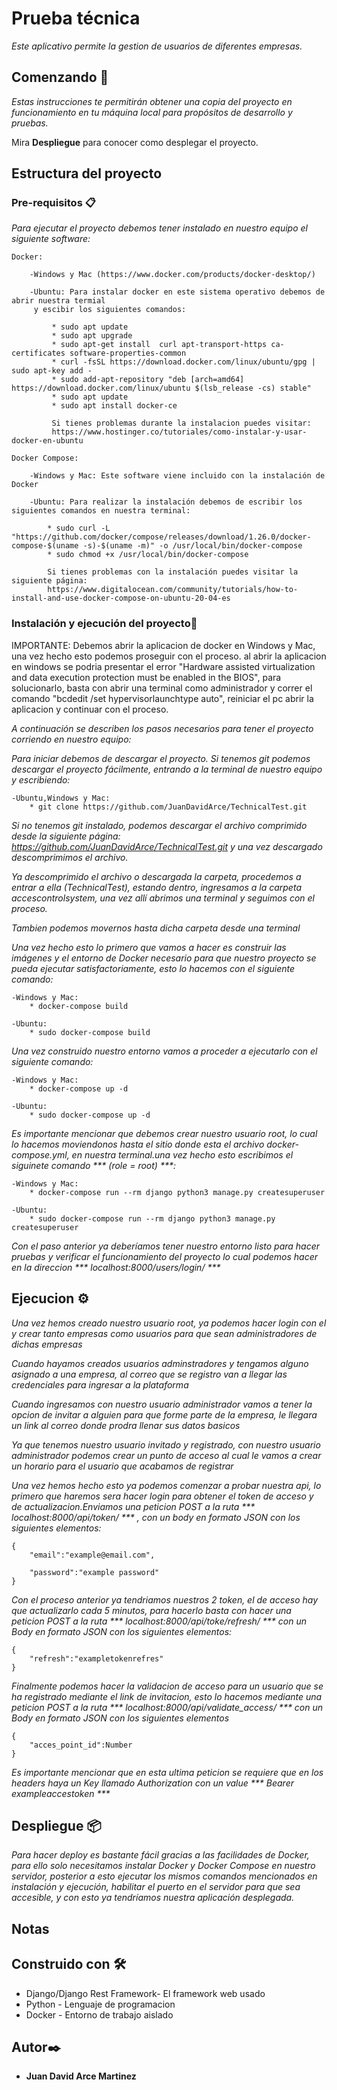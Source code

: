 
# Prueba técnica

_Este aplicativo permite la gestion de usuarios de diferentes empresas._

## Comenzando 🚀

_Estas instrucciones te permitirán obtener una copia del proyecto en funcionamiento en tu máquina local para propósitos de desarrollo y pruebas._

Mira **Despliegue** para conocer como desplegar el proyecto.

## Estructura del proyecto

### Pre-requisitos 📋


_Para ejecutar el proyecto debemos tener instalado en nuestro equipo el siguiente software:_

```
Docker:

	-Windows y Mac (https://www.docker.com/products/docker-desktop/)
	
	-Ubuntu: Para instalar docker en este sistema operativo debemos de abrir nuestra termial
	 y escibir los siguientes comandos:
	 
		 * sudo apt update
		 * sudo apt upgrade
		 * sudo apt-get install  curl apt-transport-https ca-certificates software-properties-common
		 * curl -fsSL https://download.docker.com/linux/ubuntu/gpg | sudo apt-key add -
		 * sudo add-apt-repository "deb [arch=amd64] https://download.docker.com/linux/ubuntu $(lsb_release -cs) stable"
		 * sudo apt update
		 * sudo apt install docker-ce
	
		 Si tienes problemas durante la instalacion puedes visitar:
		 https://www.hostinger.co/tutoriales/como-instalar-y-usar-docker-en-ubuntu 
		 
Docker Compose:

	-Windows y Mac: Este software viene incluido con la instalación de Docker
	
	-Ubuntu: Para realizar la instalación debemos de escribir los siguientes comandos en nuestra terminal:
	
		* sudo curl -L "https://github.com/docker/compose/releases/download/1.26.0/docker-compose-$(uname -s)-$(uname -m)" -o /usr/local/bin/docker-compose
		* sudo chmod +x /usr/local/bin/docker-compose
		
		Si tienes problemas con la instalación puedes visitar la siguiente página:
		https://www.digitalocean.com/community/tutorials/how-to-install-and-use-docker-compose-on-ubuntu-20-04-es 
```

### Instalación y ejecución del proyecto🔧
IMPORTANTE: Debemos abrir la aplicacion de docker en Windows y Mac, una vez hecho esto podemos proseguir con el proceso.
al abrir la aplicacion en windows se podria presentar el error "Hardware assisted virtualization and data execution protection must be enabled in the BIOS", para solucionarlo, basta con abrir una terminal como administrador y correr el comando "bcdedit /set hypervisorlaunchtype auto", reiniciar el pc abrir la aplicacion y continuar con el proceso.

_A continuación se describen los pasos necesarios para tener el proyecto corriendo en nuestro equipo:_

_Para iniciar debemos de descargar el proyecto. Si tenemos git podemos descargar el proyecto fácilmente, entrando a la terminal de nuestro equipo y escribiendo:_

```
-Ubuntu,Windows y Mac:
	* git clone https://github.com/JuanDavidArce/TechnicalTest.git
```

_Si no tenemos git instalado, podemos descargar el archivo comprimido desde la siguiente página:
https://github.com/JuanDavidArce/TechnicalTest.git y una vez descargado descomprimimos el archivo._

_Ya descomprimido el archivo o descargada la carpeta, procedemos a entrar a ella (TechnicalTest), estando dentro, ingresamos a la carpeta accescontrolsystem, una vez allí abrimos una terminal y seguimos con el proceso._

_Tambien podemos movernos hasta dicha carpeta desde una terminal_

_Una vez hecho esto lo primero que vamos a hacer es construir las imágenes y el entorno de Docker necesario para que nuestro proyecto se pueda ejecutar satisfactoriamente, esto lo hacemos con el siguiente comando:_

```
-Windows y Mac:
	* docker-compose build

-Ubuntu:
	* sudo docker-compose build
```

_Una vez construido nuestro entorno vamos a proceder a ejecutarlo con el siguiente comando:_

```
-Windows y Mac:
	* docker-compose up -d

-Ubuntu:
	* sudo docker-compose up -d
```

_Es importante mencionar que debemos crear nuestro usuario root, lo cual lo hacemos moviendonos hasta el sitio donde esta el archivo docker-compose.yml, en nuestra terminal.una vez hecho esto escribimos el siguinete comando *** (role = root) ***:_

```
-Windows y Mac:
	* docker-compose run --rm django python3 manage.py createsuperuser

-Ubuntu:
	* sudo docker-compose run --rm django python3 manage.py createsuperuser
```

_Con el paso anterior ya deberíamos tener nuestro entorno listo para hacer pruebas y verificar el funcionamiento del proyecto lo cual podemos hacer en la direccion *** localhost:8000/users/login/ ***_



## Ejecucion ⚙️

_Una vez hemos creado nuestro usuario root, ya podemos hacer login con el y crear tanto empresas como usuarios para que sean administradores de dichas empresas_

_Cuando hayamos creados usuarios adminstradores y tengamos alguno asignado a una empresa, al correo que se registro van a llegar las credenciales para ingresar a la plataforma_

_Cuando ingresamos con nuestro usuario administrador vamos a tener la opcion de invitar a alguien para que forme parte de la empresa, le llegara un link al correo donde prodra llenar sus datos basicos_

_Ya que tenemos nuestro usuario invitado y registrado, con nuestro usuario administrador podemos crear un punto de acceso al cual le vamos a crear un horario para el usuario que acabamos de registrar_

_Una vez hemos hecho esto ya podemos comenzar a probar nuestra api, lo primero que haremos sera hacer login para obtener el token de acceso y de actualizacion.Enviamos una peticion POST a la ruta *** localhost:8000/api/token/ *** , con un body en formato JSON con los siguientes elementos:_

```
{
	"email":"example@email.com",

	"password":"example password"
}
```

_Con el proceso anterior ya tendriamos nuestros 2 token, el de acceso hay que actualizarlo cada 5 minutos, para hacerlo basta con hacer una peticion POST a la ruta *** localhost:8000/api/toke/refresh/ *** con un Body en formato JSON con los siguientes elementos:_

```
{
	"refresh":"exampletokenrefres"
}
```

_Finalmente podemos hacer la validacion de acceso para un usuario que se ha registrado mediante el link de invitacion, esto lo hacemos mediante una peticion POST a la ruta *** localhost:8000/api/validate\_access/ *** con un Body en formato JSON con los siguientes elementos_

```
{
	"acces_point_id":Number
}
```

_Es importante mencionar que en esta ultima peticion se requiere que en los headers haya un Key llamado Authorization con un value *** Bearer exampleaccestoken ***_

## Despliegue 📦

_Para hacer deploy es bastante fácil gracias a las facilidades de Docker, para ello solo necesitamos instalar Docker y Docker Compose en nuestro servidor, posterior a esto ejecutar los mismos comandos mencionados en instalación y ejecución, habilitar el puerto en el servidor para que sea accesible, y con esto ya tendríamos nuestra aplicación desplegada._

## Notas



## Construido con 🛠️



* Django/Django Rest Framework- El framework web usado
* Python - Lenguaje de programacion
* Docker - Entorno de trabajo aislado


## Autor✒️


* **Juan David Arce Martinez**



